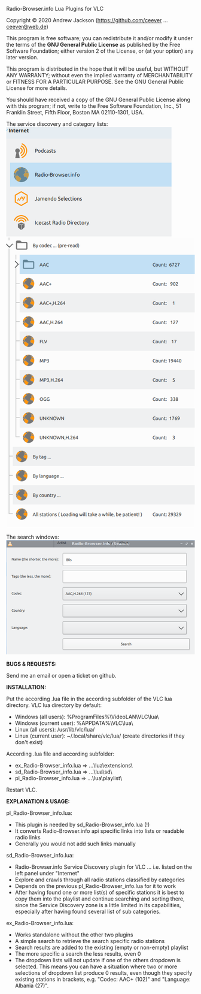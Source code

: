  Radio-Browser.info Lua Plugins for VLC

 Copyright © 2020 Andrew Jackson (https://github.com/ceever ... ceever@web.de)

 This program is free software; you can redistribute it and/or modify
 it under the terms of the **GNU General Public License** as published by
 the Free Software Foundation; either version 2 of the License, or
 (at your option) any later version.

 This program is distributed in the hope that it will be useful,
 but WITHOUT ANY WARRANTY; without even the implied warranty of
 MERCHANTABILITY or FITNESS FOR A PARTICULAR PURPOSE.  See the
 GNU General Public License for more details.

 You should have received a copy of the GNU General Public License
 along with this program; if not, write to the Free Software
 Foundation, Inc., 51 Franklin Street, Fifth Floor, Boston MA 02110-1301, USA.
 
 <p>
 The service discovery and category lists:<br/>
   <img src="gfx/sd.png" width="442" />
   <img src="gfx/sd_list.png" width="550"/>
</p>
<p> 
The search windows:<br/>
<img src="gfx/search.png" width="753"/>
</p>

**BUGS & REQUESTS:**

Send me an email or open a ticket on github.

**INSTALLATION:**

Put the according .lua file in the according subfolder of the VLC lua directory. VLC lua directory by default:
* Windows (all users): %ProgramFiles%\VideoLAN\VLC\lua\
* Windows (current user): %APPDATA%\VLC\lua\
* Linux (all users): /usr/lib/vlc/lua/
* Linux (current user): ~/.local/share/vlc/lua/
(create directories if they don't exist)

According .lua file and according subfolder:
* ex_Radio-Browser_info.lua => ...\lua\extensions\
* sd_Radio-Browser_info.lua => ...\lua\sd\
* pl_Radio-Browser_info.lua => ...\lua\playlist\

Restart VLC.

**EXPLANATION & USAGE:**

pl_Radio-Browser_info.lua:
* This plugin is needed by sd_Radio-Browser_info.lua (!)
* It converts Radio-Browser.info api specific links into lists or readable radio links
* Generally you would not add such links manually

sd_Radio-Browser_info.lua:
* Radio-Browser.info Service Discovery plugin for VLC ... i.e. listed on the left panel under "Internet"
* Explore and crawls through all radio stations classified by categories
* Depends on the previous pl_Radio-Browser_info.lua for it to work
* After having found one or more list(s) of specific stations it is best to copy them into the playlist and continue searching and sorting there, since the Service Discovery zone is a little limited in its capabilities, especially after having found several list of sub categories.

ex_Radio-Browser_info.lua:
* Works standalone without the other two plugins
* A simple search to retrieve the search specific radio stations
* Search results are added to the existing (empty or non-empty) playlist
* The more specific a search the less results, even 0
* The dropdown lists will not update if one of the others dropdown is selected. This means you can have a situation where two or more selections of dropdown list produce 0 results, even though they specify existing stations in brackets, e.g. "Codec: AAC+ (102)" and "Language: Albania (27)".
